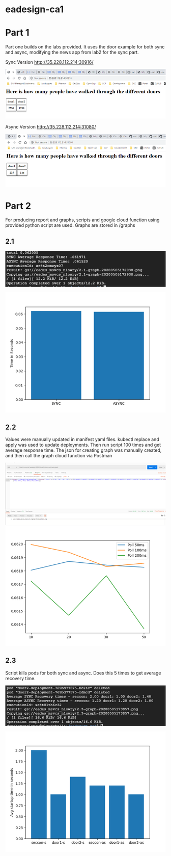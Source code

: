 # eadesign-ca1 
# Part 1

Part one builds on the labs provided. It uses the door example for both sync and async, modifying the news app from lab2 for the sync part.

Sync Version
http://35.228.112.214:30916/

![alt text](https://github.com/noellowry/eadesign-ca1/raw/master/images/sync.png "Sync")

Async Version
http://35.228.112.214:31080/

![alt text](https://github.com/noellowry/eadesign-ca1/raw/master/images/async.png "Async")

# Part 2

For producing report and graphs, scripts and google cloud function using provided python script are used.
Graphs are stored in /graphs

## 2.1

![alt text](https://github.com/noellowry/eadesign-ca1/raw/master/images/2.1-console.png "2.1 Console Output")

![alt text](https://github.com/noellowry/eadesign-ca1/raw/master/graphs/2.1-graph-20200505172938.png "2.1 Graph")



## 2.2

Values were manually updated in manifest yaml files. kubectl replace and apply was used to update deployments. Then run script 100 times and get average response time.
The json for creating graph was manually created, and then call the graph cloud function via Postman

![alt text](https://github.com/noellowry/eadesign-ca1/raw/master/images/2.2-postman.png "2.2 Postman")
![alt text](https://github.com/noellowry/eadesign-ca1/raw/master/graphs/2.2-graph-from-postman.png "2.2 Graph")


## 2.3

Script kills pods for both sync and async. Does this 5 times to get average recovery time.

![alt text](https://github.com/noellowry/eadesign-ca1/raw/master/images/2.3-console.png "2.3 Console Output")

![alt text](https://github.com/noellowry/eadesign-ca1/raw/master/graphs/2.3-graph-20200505173857.png "2.3 Graph")

